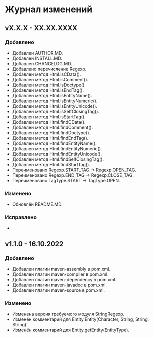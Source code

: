 # Журнал изменений

## vX.X.X - XX.XX.XXXX

### Добавлено
* Добавлен AUTHOR.MD.
* Добавлен INSTALL.MD.
* Добавлен CHANGELOG.MD.
* Добавлено перечисление Regexp.
* Добавлен метод Html.isCData().
* Добавлен метод Html.isComment().
* Добавлен метод Html.isDoctype().
* Добавлен метод Html.isEndTag().
* Добавлен метод Html.isEntityName().
* Добавлен метод Html.isEntityNumeric().
* Добавлен метод Html.isEntityUnicode().
* Добавлен метод Html.isSelfClosingTag().
* Добавлен метод Html.isStartTag().
* Добавлен метод Html.findCData().
* Добавлен метод Html.findComment().
* Добавлен метод Html.findDoctype().
* Добавлен метод Html.findEndTag().
* Добавлен метод Html.findEntityName().
* Добавлен метод Html.findEntityNumeric().
* Добавлен метод Html.findEntityUnicode().
* Добавлен метод Html.findSelfClosingTag().
* Добавлен метод Html.findStartTag().
* Переименовано Regexp.START_TAG -> Regexp.OPEN_TAG.
* Переименовано Regexp.END_TAG -> Regexp.CLOSE_TAG.
* Переименовано TagType.START -> TagType.OPEN.

### Изменено
* Обновлён README.MD.

### Исправлено
*

## v1.1.0 - 16.10.2022

### Добавлено
* Добавлен плагин maven-assembly в pom.xml.
* Добавлен плагин maven-compiler в pom.xml.
* Добавлен плагин maven-dependency в pom.xml.
* Добавлен плагин maven-javadoc в pom.xml.
* Добавлен плагин maven-source в pom.xml.

### Изменено
* Изменена версия требуемого модуля StringRegexp.
* Изменён комментарий для Entity.Entity(Character, String, String, String).
* Изменён комментарий для Entity.getEntity(EntityType).
